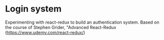 # Login system

Experimenting with react-redux to build an authentication system.
Based on the course of Stephen Grider, "Advanced React-Redux (https://www.udemy.com/react-redux/)
